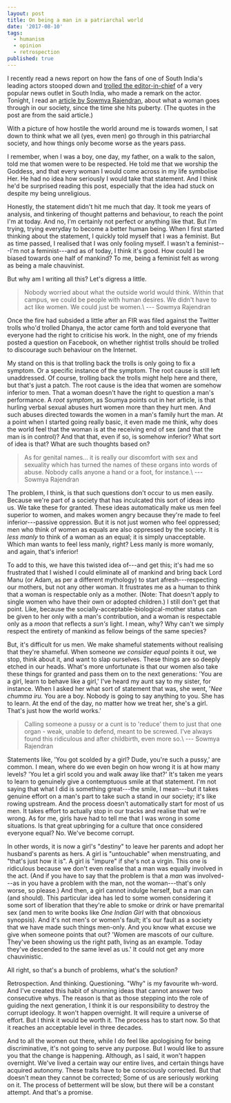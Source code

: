 ```yaml
---
layout: post
title: On being a man in a patriarchal world
date: '2017-08-10'
tags:
  - humanism
  - opinion
  - retrospection
published: true
---
```


I recently read a news report on how the fans of one of South India's leading actors stooped down and [trolled the editor-in-chief](https://www.buzzfeed.com/soniathomas/vijay-fans-abused-threatened-and-sexually-harassed-a?utm_term=.selp92Yr8#.klooe05Aa) of a very popular news outlet in South India, who made a remark on the actor. Tonight, I read an [article by Sowmya Rajendran](http://www.thenewsminute.com/article/contrary-what-some-men-think-being-called-slut-doesnt-destroy-women-66460), about what a woman goes through in our society, since the time she hits puberty. (The quotes in the post are from the said article.)

With a picture of how hostile the world around me is towards women, I sat down to think what we all (yes, even men) go through in this patriarchal society, and how things only become worse as the years pass.

I remember, when I was a boy, one day, my father, on a walk to the salon, told me that women were to be respected. He told me that we worship the Goddess, and that every woman I would come across in my life symbolise Her. He had no idea how seriously I would take that statement. And I think he'd be surprised reading this post, especially that the idea had stuck on despite my being unreligious.

Honestly, the statement didn't hit me much that day. It took me years of analysis, and tinkering of thought patterns and behaviour, to reach the point I'm at today. And no, I'm certainly not perfect or anything like that. But I'm trying, trying everyday to become a better human being. When I first started thinking about the statement, I quickly told myself that I was a feminist. But as time passed, I realised that I was only fooling myself. I wasn't a feminist---I'm not a feminist---and as of today, I think it's good. How could I be biased towards one half of mankind? To me, being a feminist felt as wrong as being a male chauvinist.

But why am I writing all this? Let's digress a little.

> Nobody worried about what the outside world would think. Within that campus, we could be people with human desires. We didn't have to act like women. We could just be women.\\
--- Sowmya Rajendran

Once the fire had subsided a little after an FIR was filed against the Twitter trolls who'd trolled Dhanya, the actor came forth and told everyone that everyone had the right to criticise his work. In the night, one of my friends posted a question on Facebook, on whether rightist trolls should be trolled to discourage such behaviour on the Internet.

My stand on this is that trolling back the trolls is only going to fix a symptom. Or a specific instance of the symptom. The root cause is still left unaddressed. Of course, trolling back the trolls might help here and there, but that's just a patch. The root cause is the idea that women are somehow inferior to men. That a woman doesn't have the right to question a man's performance. A _root symptom_, as Soumya points out in her article, is that hurling verbal sexual abuses hurt women more than they hurt men. And such abuses directed towards the women in a man's family hurt the man. At a point when I started going really basic, it even made me think, why does the world feel that the woman is at the receiving end of sex (and that the man is in control)? And that that, even if so, is somehow inferior? What sort of idea is that? What are such thoughts based on?

> As for genital names... it is really our discomfort with sex and sexuality which has turned the names of these organs into words of abuse. Nobody calls anyone a hand or a foot, for instance.\\
--- Sowmya Rajendran

The problem, I think, is that such questions don't occur to us men easily. Because we're part of a society that has inculcated this sort of ideas into us. We take these for granted. These ideas automatically make us men feel superior to women, and makes women angry because they're made to feel inferior---passive oppression. But it is not just women who feel oppressed; men who think of women as equals are also oppressed by the society. It is _less manly_ to think of a woman as an equal; it is simply unacceptable. Which man wants to feel less manly, right? Less manly is more womanly, and again, that's inferior!

To add to this, we have this twisted idea of---and get this; it's had me so frustrated that I wished I could eliminate all of mankind and bring back Lord Manu (or Adam, as per a different mythology) to start afresh---respecting our mothers, but not any other woman. It frustrates me as a human to think that a woman is respectable only as a mother. (Note: That doesn't apply to single women who have their own or adopted children.) I still don't get that point. Like, because the socially-acceptable-biological-mother status can be given to her only with a man's contribution, and a woman is respectable only as a _moon_ that reflects a _sun's_ light. I mean, why? Why can't we simply respect the entirety of mankind as fellow beings of the same species?

But, it's difficult for us men. We make shameful statements without realising that they're shameful. When someone _we consider equal_ points it out, we stop, think about it, and want to slap ourselves. These things are so deeply etched in our heads. What's more unfortunate is that our women also take these things for granted and pass them on to the next generations: 'You are a girl, learn to behave like a girl,' I've heard my aunt say to my sister, for instance. When I asked her what sort of statement that was, she went, '_Nee chumma iru._ You are a boy. Nobody is going to say anything to you. She has to learn. At the end of the day, no matter how we treat her, she's a girl. That's just how the world works.'

> Calling someone a pussy or a cunt is to 'reduce' them to just that one organ - weak, unable to defend, meant to be screwed. I've always found this ridiculous and after childbirth, even more so.\\
--- Sowmya Rajendran

Statements like, 'You got scolded by a girl? Dude, you're such a pussy,' are common. I mean, where do we even begin on how wrong it is at how many levels? 'You let a girl scold you and walk away like that?' It's taken me years to learn to genuinely give a contemptuous smile at that statement. I'm not saying that what I did is something great---the smile, I mean---but it takes genuine effort on a man's part to take such a stand in our society; it's like rowing upstream. And the process doesn't automatically start for most of us men. It takes effort to actually stop in our tracks and realise that we're wrong. As for me, girls have had to tell me that I was wrong in some situations. Is that great upbringing for a culture that once considered everyone equal? No. We've become corrupt.

In other words, it is now a girl's "destiny" to leave her parents and adopt her husband's parents as hers. A girl is "untouchable" when menstruating, and "that's just how it is". A girl is "impure" if she's not a virgin. This one is ridiculous because we don't even realise that a man was equally involved in the act. (And if you have to say that the problem is that a _man_ was involved---as in you have a problem with the man, not the woman---that's only worse, so please.) And then, a girl cannot indulge herself, but a man can (and should). This particular idea has led to some women considering it some sort of liberation that they're able to smoke or drink or have premarital sex (and men to write books like _One Indian Girl_ with that obnoxious synopsis). And it's not men's or women's fault; it's our fault as a society that we have made such things men-only. And you know what excuse we give when someone points that out? 'Women are mascots of our culture. They've been showing us the right path, living as an example. Today they've descended to the same level as us.' It could not get any more chauvinistic.

All right, so that's a bunch of problems, what's the solution?

Retrospection. And thinking. Questioning. "Why" is my favourite wh-word. And I've created this habit of shunning ideas that cannot answer two consecutive whys. The reason is that as those stepping into the role of guiding the next generation, I think it is our responsibility to destroy the corrupt ideology. It won't happen overnight. It will require a universe of effort. But I think it would be worth it. The process has to start now. So that it reaches an acceptable level in three decades.

And to all the women out there, while I do feel like apologising for being discriminative, it's not going to serve any purpose. But I would like to assure you that the change is happening. Although, as I said, it won't happen overnight. We've lived a certain way our entire lives, and certain things have acquired autonomy. These traits have to be consciously corrected. But that doesn't mean they cannot be corrected; Some of us are seriously working on it. The process of betterment will be slow, but there will be a constant attempt. And that's a promise.
